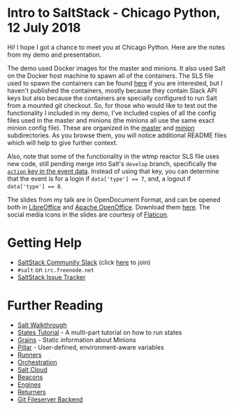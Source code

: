 # Intro to SaltStack - Chicago Python, 12 July 2018

Hi! I hope I got a chance to meet you at Chicago Python. Here are the notes
from my demo and presentation.

The demo used Docker images for the master and minions. It also used Salt on
the Docker host machine to spawn all of the containers. The SLS file used to
spawn the containers can be found
[here](https://github.com/terminalmage/talks/tree/master/2018-07-chipy/chipy.sls)
if you are interested, but I haven't published the containers, mostly because
they contain Slack API keys but also because the containers are specially
configured to run Salt from a mounted git checkout. So, for those who would
like to test out the functionality I included in my demo, I've included copies
of all the config files used in the master and minions (the minions all use the
same exact minion config file). These are organized in the
[master](https://github.com/terminalmage/talks/tree/master/2018-07-chipy/master)
and
[minion](https://github.com/terminalmage/talks/tree/master/2018-07-chipy/minion/etc/salt)
subdirectories. As you browse them, you will notice additional README files
which will help to give further context.

Also, note that some of the functionality in the wtmp reactor SLS file uses new
code, still pending merge into Salt's `develop` branch, specifically the
[`action` key in the event
data](https://github.com/terminalmage/talks/blob/master/2018-07-chipy/master/srv/salt/reactor/wtmp.sls#L7).
Instead of using that key, you can determine that the event is for a login if
`data['type'] == 7`, and, a logout if `data['type'] == 8`.

The slides from my talk are in OpenDocument Format, and can be opened both in
[LibreOffice](https://www.libreoffice.org/) and [Apache
OpenOffice](https://www.openoffice.org/). Download them
[here](https://github.com/terminalmage/talks/tree/master/2018-07-chipy/ChiPy.odp).
The social media icons in the slides are courtesy of
[Flaticon](https://www.flaticon.com/).

# Getting Help

- [SaltStack Community Slack](https://saltstackcommunity.slack.com/messages) (click [here](http://saltstackcommunity.herokuapp.com/) to join)
- `#salt` on `irc.freenode.net`
- [SaltStack Issue Tracker](https://github.com/saltstack/salt/issues)

# Further Reading

- [Salt Walkthrough](https://docs.saltstack.com/en/latest/topics/tutorials/walkthrough.html#tutorial-salt-walk-through)
- [States Tutorial](https://docs.saltstack.com/en/latest/topics/tutorials/states_pt1.html) - A multi-part tutorial on how to run states
- [Grains](https://docs.saltstack.com/en/latest/topics/grains/) - Static information about Minions
- [Pillar](https://docs.saltstack.com/en/latest/topics/tutorials/pillar.html) - User-defined, environment-aware variables
- [Runners](https://docs.saltstack.com/en/latest/ref/runners/)
- [Orchestration](https://docs.saltstack.com/en/latest/topics/orchestrate/orchestrate_runner.html)
- [Salt Cloud](https://docs.saltstack.com/en/latest/topics/cloud/)
- [Beacons](https://docs.saltstack.com/en/latest/topics/beacons/)
- [Engines](https://docs.saltstack.com/en/latest/topics/engines/index.html)
- [Returners](https://docs.saltstack.com/en/latest/ref/returners/)
- [Git Fileserver Backend](https://docs.saltstack.com/en/latest/topics/tutorials/gitfs.html)

